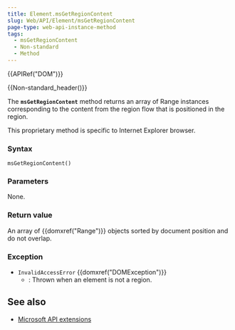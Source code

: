 ```yaml
---
title: Element.msGetRegionContent
slug: Web/API/Element/msGetRegionContent
page-type: web-api-instance-method
tags:
  - msGetRegionContent
  - Non-standard
  - Method
---
```


{{APIRef("DOM")}}

{{Non-standard_header()}}

The **`msGetRegionContent`** method returns an array of Range instances corresponding to the content from the region flow that is positioned in the region.

This proprietary method is specific to Internet Explorer browser.

### Syntax

```js-nolint
msGetRegionContent()
```

### Parameters

None.

### Return value

An array of {{domxref("Range")}} objects sorted by document position and do not overlap.

### Exception

- `InvalidAccessError` {{domxref("DOMException")}}
  - : Thrown when an element is not a region.

## See also

- [Microsoft API extensions](/en-US/docs/Web/API/Microsoft_Extensions)
